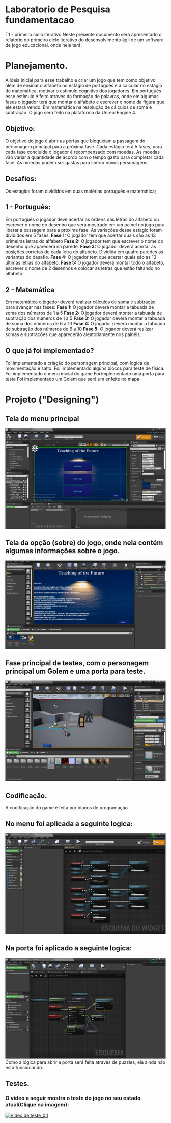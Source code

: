 # Laboratorio de Pesquisa fundamentacao
T1 - primeiro ciclo iterativo
Neste presente documento será apresentado o relatório do primeiro ciclo iterativo do desenvolvimento ágil de um software de jogo educacional.
onde nele terá:
# Planejamento.

A ideia inicial para esse trabalho é criar um jogo que tem como objetivo além de ensinar o alfabeto no estágio de português e a calcular no estágio de matemática, 
motivar o estímulo cognitivo dos jogadores. 
Em português esse estímulo é feito através da formação de palavras, onde em algumas fases o jogador terá que montar o alfabeto e escrever o nome da figura que ele estará vendo.
Em matemática na resolução de cálculos de soma e subtração.
O jogo será feito na plataforma da Unreal Engine 4.

## Objetivo:

O objetivo do jogo é abrir as portas que bloqueiam a passagem do personagem principal para a próxima fase. Cada estágio terá 5 fases, para cada fase concluída o jogador é recompensado com moedas.
As moedas vão variar a quantidade de acordo com o tempo gasto para completar cada fase. 
As moedas podem ser gastas para liberar novos personagens.

## Desafios:

Os estágios foram divididos em duas matérias português e matemática;
## 1 - Português:
Em português o jogador deve acertar as ordens das letras do alfabeto ou escrever o nome do desenho que será mostrado em um painel no jogo para liberar a passagem para a próxima fase. 
As variações desse estagio foram divididos em 5 fases.
**Fase 1:** O jogador tem que acertar quais são as 13 primeiras letras do alfabeto
**Fase 2:** O jogador tem que escrever o nome do desenho que aparecerá na parede.
**Fase 3:** O jogador deverá acertar as posições corretas de cada letra do alfabeto. Dividida em quatro paredes as variantes do desafio.
**Fase 4:** O jogador tem que acertar quais são as 13 últimas letras do alfabeto.
**Fase 5:** O jogador deverá montar todo o alfabeto, escrever o nome de 2 desenhos e colocar as letras que estão faltando no alfabeto.

## 2 - Matemática
Em matemática o jogador deverá realizar cálculos de soma e subtração para avançar nas fases:
**Fase 1:** O jogador deverá montar a tabuada de soma dos números de 1 a 5
**Fase 2:** O jogador deverá montar a tabuada de subtração dos números de 1 a 5
**Fase 3:** O jogador deverá montar a tabuada de soma dos números de 6 a 10
**Fase 4:** O jogador deverá montar a tabuada de subtração dos números de 6 a 10
**Fase 5:** O jogador deverá realizar somas e subtrações que aparecerão aleatoriamente nos painéis.
## O que já foi implementado?

Foi implementado a criação do personagem principal, com logica de movimentação e salto.
Foi implementado alguns blocos para teste de física.
Foi implementado o menu inicial do game
Foi implementado uma porta para teste
Foi implementado um Golem que será um enfeite no mapa

# Projeto ("Designing")
## Tela do menu principal
![Tela de menu](https://github.com/Laffaiety/Laboratorio-de-Pesquisa-fundamentacao/blob/main/menu.png)
## Tela da opção (sobre) do jogo, onde nela contém algumas informações sobre o jogo.
![Tela Sobre](https://github.com/Laffaiety/Laboratorio-de-Pesquisa-fundamentacao/blob/main/sobre.png)
## Fase principal de testes, com o personagem principal um Golem e uma porta para teste.
![Fase principal](https://github.com/Laffaiety/Laboratorio-de-Pesquisa-fundamentacao/blob/main/mapa.png)
## Codificação.
A codificação do game é feita por blocos de programação
## No menu foi aplicada a seguinte logica:
![Logica Menu](https://github.com/Laffaiety/Laboratorio-de-Pesquisa-fundamentacao/blob/main/logica_Menu.png)
## Na porta foi aplicado a seguinte logica:
![Logica porta](https://github.com/Laffaiety/Laboratorio-de-Pesquisa-fundamentacao/blob/main/logica_Door.png)
Como a lógica para abrir a porta será feita através de puzzles, ela ainda não está funcionando.
## Testes. 
### O vídeo a seguir mostra o teste do jogo no seu estado atual(Clique na imagem):
[![Vídeo de teste_0.1](http://img.youtube.com/vi/Abz5yXMKEn4/0.jpg)](http://www.youtube.com/watch?v=Abz5yXMKEn4 "Vídeo de teste_0.1")


